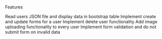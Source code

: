 Features

Read users JSON file and display data in bootstrap table
Implement create and update forms for a user
Implement delete user functionality
Add image uploading functionality to every user
Implement form validation and do not submit form on invalid data